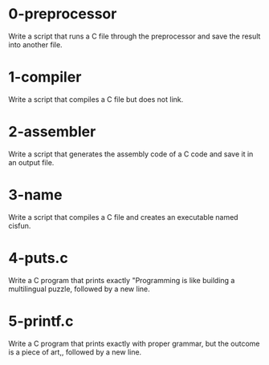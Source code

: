 # 0-preprocessor
Write a script that runs a C file through the preprocessor and save the result into another file.
# 1-compiler
Write a script that compiles a C file but does not link.
# 2-assembler
Write a script that generates the assembly code of a C code and save it in an output file.
# 3-name
Write a script that compiles a C file and creates an executable named cisfun.
# 4-puts.c
Write a C program that prints exactly "Programming is like building a multilingual puzzle, followed by a new line.
# 5-printf.c
Write a C program that prints exactly with proper grammar, but the outcome is a piece of art,, followed by a new line.

